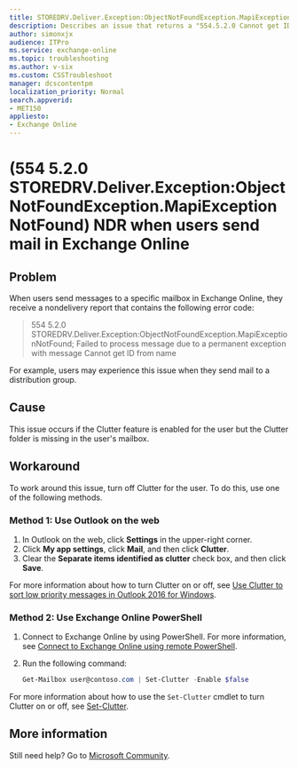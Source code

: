 ```yaml
---
title: STOREDRV.Deliver.Exception:ObjectNotFoundException.MapiExceptionNotFound
description: Describes an issue that returns a "554.5.2.0 Cannot get ID from name" nondelivery report when users send mail to a distribution group in Exchange Online. Provides a workaround.
author: simonxjx
audience: ITPro
ms.service: exchange-online
ms.topic: troubleshooting
ms.author: v-six
ms.custom: CSSTroubleshoot
manager: dcscontentpm
localization_priority: Normal
search.appverid: 
- MET150
appliesto:
- Exchange Online
---
```

# (554 5.2.0 STOREDRV.Deliver.Exception:ObjectNotFoundException.MapiExceptionNotFound) NDR when users send mail in Exchange Online

## Problem

When users send messages to a specific mailbox in Exchange Online, they receive a nondelivery report that contains the following error code:

> 554 5.2.0 STOREDRV.Deliver.Exception:ObjectNotFoundException.MapiExceptionNotFound; Failed to process message due to a permanent exception with message Cannot get ID from name

For example, users may experience this issue when they send mail to a distribution group.

## Cause

This issue occurs if the Clutter feature is enabled for the user but the Clutter folder is missing in the user's mailbox.

## Workaround

To work around this issue, turn off Clutter for the user. To do this, use one of the following methods.

### Method 1: Use Outlook on the web

1. In Outlook on the web, click **Settings** in the upper-right corner.
2. Click **My app settings**, click **Mail**, and then click **Clutter**.
3. Clear the **Separate items identified as clutter** check box, and then click **Save**.

For more information about how to turn Clutter on or off, see [Use Clutter to sort low priority messages in Outlook 2016 for Windows](https://support.office.com/article/use-clutter-to-sort-low-priority-messages-in-outlook-2016-for-windows-7b50c5db-7704-4e55-8a1b-dfc7bf1eafa0).

### Method 2: Use Exchange Online PowerShell

1. Connect to Exchange Online by using PowerShell. For more information, see [Connect to Exchange Online using remote PowerShell](https://technet.microsoft.com/library/jj984289%28v=exchg.160%29.aspx).
2. Run the following command:

    ```powershell
    Get-Mailbox user@contoso.com | Set-Clutter -Enable $false
    ```

For more information about how to use the `Set-Clutter` cmdlet to turn Clutter on or off, see [Set-Clutter](https://technet.microsoft.com/library/mt586787%28v=exchg.160%29.aspx).

## More information

Still need help? Go to [Microsoft Community](https://answers.microsoft.com/).
